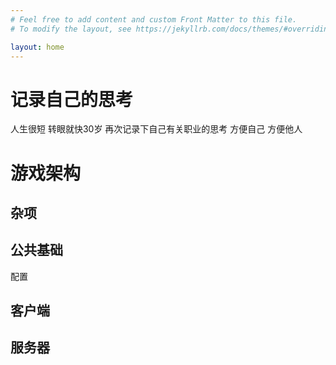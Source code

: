 ```yaml
---
# Feel free to add content and custom Front Matter to this file.
# To modify the layout, see https://jekyllrb.com/docs/themes/#overriding-theme-defaults

layout: home
---
```


# 记录自己的思考 

 人生很短 转眼就快30岁 再次记录下自己有关职业的思考 方便自己 方便他人 

# 游戏架构

## 杂项

## 公共基础
   
   配置

## 客户端

## 服务器